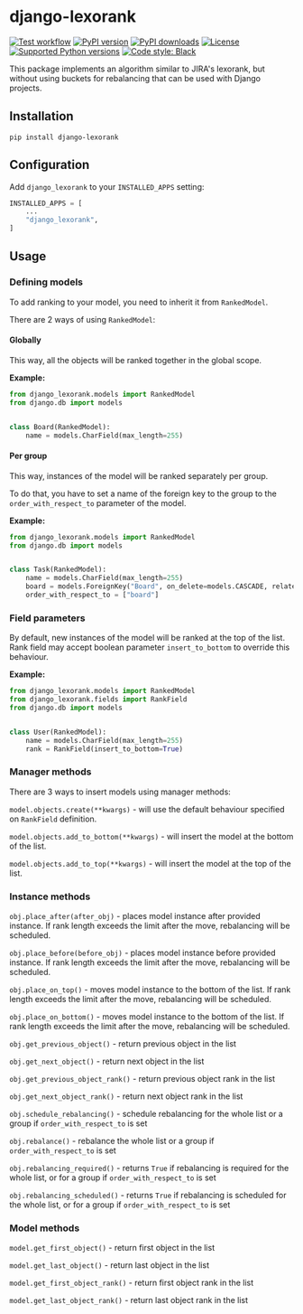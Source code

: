 # django-lexorank

[![Test workflow](https://github.com/rozumdev/django-lexorank/actions/workflows/tests.yml/badge.svg)](https://github.com/rozumdev/django-lexorank/actions/workflows/test.yml/)
[![PyPI version](https://img.shields.io/pypi/v/django-lexorank.svg)](https://pypi.org/project/django-lexorank/)
[![PyPI downloads](https://img.shields.io/pypi/dm/django-lexorank.svg)](https://pypistats.org/packages/django-lexorank)
[![License](https://img.shields.io/pypi/l/django-lexorank.svg)](https://en.wikipedia.org/wiki/MIT_License)
[![Supported Python versions](https://img.shields.io/pypi/pyversions/django-lexorank.svg)](https://pypi.org/project/django-lexorank/)
[![Code style: Black](https://img.shields.io/badge/code%20style-black-000000.svg)](https://github.com/psf/black)

This package implements an algorithm similar to JIRA's lexorank, but without using buckets for rebalancing
that can be used with Django projects.


## Installation


```shell
pip install django-lexorank
```


## Configuration

Add `django_lexorank` to your `INSTALLED_APPS` setting:

```python
INSTALLED_APPS = [
    ...
    "django_lexorank",
]
```


## Usage


### Defining models

To add ranking to your model, you need to inherit it from `RankedModel`.

There are 2 ways of using `RankedModel`:

#### Globally

This way, all the objects will be ranked together in the global scope.

**Example:**

```python
from django_lexorank.models import RankedModel
from django.db import models


class Board(RankedModel):
    name = models.CharField(max_length=255)
```

#### Per group

This way, instances of the model will be ranked separately per group.

To do that, you have to set a name of the foreign key to the group
to the `order_with_respect_to` parameter of the model.

**Example:**

```python
from django_lexorank.models import RankedModel
from django.db import models


class Task(RankedModel):
    name = models.CharField(max_length=255)
    board = models.ForeignKey("Board", on_delete=models.CASCADE, related_name="tasks")
    order_with_respect_to = ["board"]
```

### Field parameters

By default, new instances of the model will be ranked at the top of the list.
Rank field may accept boolean parameter `insert_to_bottom` to override this behaviour.

**Example:**

```python
from django_lexorank.models import RankedModel
from django_lexorank.fields import RankField
from django.db import models


class User(RankedModel):
    name = models.CharField(max_length=255)
    rank = RankField(insert_to_bottom=True)
```


### Manager methods

There are 3 ways to insert models using manager methods:

`model.objects.create(**kwargs)` - will use the default behaviour specified on `RankField` definition.

`model.objects.add_to_bottom(**kwargs)` - will insert the model at the bottom of the list.

`model.objects.add_to_top(**kwargs)` - will insert the model at the top of the list.


### Instance methods

`obj.place_after(after_obj)` - places model instance after provided instance.
If rank length exceeds the limit after the move, rebalancing will be scheduled.

`obj.place_before(before_obj)` - places model instance before provided instance.
If rank length exceeds the limit after the move, rebalancing will be scheduled.

`obj.place_on_top()` - moves model instance to the bottom of the list.
If rank length exceeds the limit after the move, rebalancing will be scheduled.

`obj.place_on_bottom()` - moves model instance to the bottom of the list.
If rank length exceeds the limit after the move, rebalancing will be scheduled.

`obj.get_previous_object()` - return previous object in the list

`obj.get_next_object()` - return next object in the list

`obj.get_previous_object_rank()` - return previous object rank in the list

`obj.get_next_object_rank()` - return next object rank in the list

`obj.schedule_rebalancing()` - schedule rebalancing  for the whole list or a group if `order_with_respect_to` is set

`obj.rebalance()` - rebalance the whole list or a group if `order_with_respect_to` is set

`obj.rebalancing_required()` - returns `True` if rebalancing is required for the whole list,
or for a group if `order_with_respect_to` is set

`obj.rebalancing_scheduled()` - returns `True` if rebalancing is scheduled for the whole list,
or for a group if `order_with_respect_to` is set

### Model methods

`model.get_first_object()` - return first object in the list

`model.get_last_object()` - return last object in the list

`model.get_first_object_rank()` - return first object rank in the list

`model.get_last_object_rank()` - return last object rank in the list

